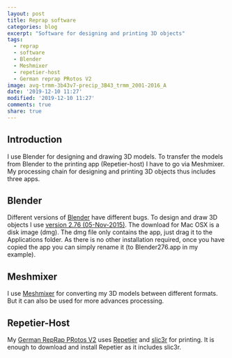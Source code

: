 ```yaml
---
layout: post
title: Reprap software
categories: blog
excerpt: "Software for designing and printing 3D objects"
tags:
  - reprap
  - software
  - Blender
  - Meshmixer
  - repetier-host
  - German reprap PRotos V2
image: avg-trmm-3b43v7-precip_3B43_trmm_2001-2016_A
date: '2019-12-10 11:27'
modified: '2019-12-10 11:27'
comments: true
share: true
---
```


## Introduction

I use <span class='app'>Blender</span> for designing and drawing 3D models. To transfer the models from <span class='app'>Blender</span> to the printing app (<span class='app'>Repetier-host</span>) I have to go via <span class='app'>Meshmixer</span>. My processing chain for designing and printing 3D objects thus includes three apps.

## Blender

Different versions of [<span class='app'>Blender</span>](https://www.blender.org) have different bugs. To design and draw 3D objects I use [version 2.76 (05-Nov-2015)](https://download.blender.org/release/Blender2.76/). The download for Mac OSX is a disk image (<span class='file'>dmg</span>). The <span class='file'>dmg</span> file only contains the app, just drag it to the <span class='file'>Applications</span> folder. As there is no other installation required, once you have copied the app you can simply rename it (to Blender276.app in my example).

## Meshmixer

I use [<span class='app'>Meshmixer</span>](https://www.meshmixer.org) for converting my 3D models between different formats. But it can also be used for more advances processing.

## Repetier-Host

My [German RepRap PRotos V2](https://3dprintingindustry.com/news/german-repraps-upgraded-protos-v2-bigger-easier-build-19846/) uses [<span class='app'>Repetier</span>](https://www.repetier.com) and [<span class='app'>slic3r</span>](https://slic3r.org) for printing. It is enough to download and install <span class='app'>Repetier</span> as it includes <span class='app'>slic3r</span>.
